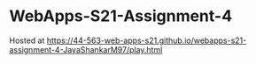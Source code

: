 # WebApps-S21-Assignment-4
Hosted at https://44-563-web-apps-s21.github.io/webapps-s21-assignment-4-JayaShankarM97/play.html
